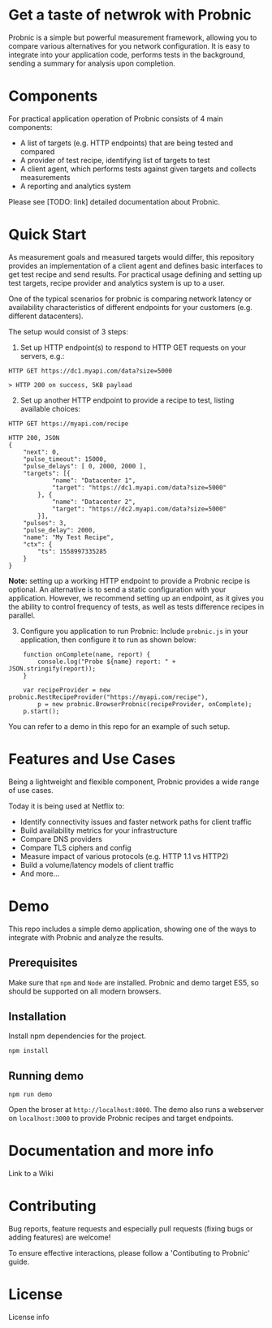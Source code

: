 Get a taste of netwrok with Probnic
============================

Probnic is a simple but powerful measurement framework, allowing you to compare various alternatives for you network configuration. It is easy to integrate into your application code, performs tests in the background, sending a summary for analysis upon completion.


Components
============================
For practical application operation of Probnic consists of 4 main components:
* A list of targets (e.g. HTTP endpoints) that are being tested and compared
* A provider of test recipe, identifying list of targets to test
* A client agent, which performs tests against given targets and collects measurements
* A reporting and analytics system

Please see [TODO: link] detailed documentation about Probnic.

Quick Start
============================

As measurement goals and measured targets would differ, this repository provides an implementation of a client agent and defines basic interfaces to get test recipe and send results. For practical usage defining and setting up test targets, recipe provider and analytics system is up to a user.

One of the typical scenarios for probnic is comparing network latency or availability characteristics of different endpoints for your customers (e.g. different datacenters). 

The setup would consist of 3 steps:
1. Set up HTTP endpoint(s) to respond to HTTP GET requests on your servers, e.g.:

```
HTTP GET https://dc1.myapi.com/data?size=5000

> HTTP 200 on success, 5KB payload
```

2.  Set up another HTTP endpoint to provide a recipe to test, listing available choices:

```
HTTP GET https://myapi.com/recipe

HTTP 200, JSON
{
    "next": 0,
    "pulse_timeout": 15000,
    "pulse_delays": [ 0, 2000, 2000 ],
    "targets": [{
            "name": "Datacenter 1",
            "target": "https://dc1.myapi.com/data?size=5000"
        }, {
            "name": "Datacenter 2",
            "target": "https://dc2.myapi.com/data?size=5000"
        }],
    "pulses": 3,
    "pulse_delay": 2000,
    "name": "My Test Recipe",
    "ctx": {
        "ts": 1558997335285
    }
}
```

**Note:** setting up a working HTTP endpoint to provide a Probnic recipe is optional. An alternative is to send a static configuration with your application. However, we recommend setting up an endpoint, as it gives you the ability to control frequency of tests, as well as tests difference recipes in parallel.

3. Configure you application to run Probnic:
Include `probnic.js` in your application, then configure it to run as shown below:
```
    function onComplete(name, report) {
        console.log("Probe ${name} report: " + JSON.stringify(report));
    }

    var recipeProvider = new probnic.RestRecipeProvider("https://myapi.com/recipe"),
        p = new probnic.BrowserProbnic(recipeProvider, onComplete);
    p.start();
```

You can refer to a demo in this repo for an example of such setup.

Features and Use Cases
============================
Being a lightweight and flexible component, Probnic provides a wide range of use cases.

Today it is being used at Netflix to:
* Identify connectivity issues and faster network paths for client traffic
* Build availability metrics for your infrastructure
* Compare DNS providers
* Compare TLS ciphers and config
* Measure impact of various protocols (e.g. HTTP 1.1 vs HTTP2)
* Build a volume/latency models of client traffic
* And more...

Demo 
============================
This repo includes a simple demo application, showing one of the ways to integrate with Probnic and analyze the results.

## Prerequisites
Make sure that `npm` and `Node` are installed.
Probnic and demo target ES5, so should be supported on all modern browsers.

## Installation

Install npm dependencies for the project.

```
npm install
```

## Running demo
```
npm run demo
```

Open the broser at `http://localhost:8000`. The demo also runs a webserver on `localhost:3000` to provide Probnic recipes and target endpoints.

Documentation and more info
============================
Link to a Wiki

Contributing
============================
Bug reports, feature requests and especially pull requests (fixing bugs or adding features) are welcome!

To ensure effective interactions, please follow a 'Contibuting to Probnic' guide.

License
============================
License info